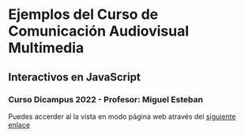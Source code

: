 # Ejemplos del Curso de Comunicación Audiovisual Multimedia
## Interactivos en JavaScript
### Curso Dicampus 2022 - Profesor: Miguel Esteban

Puedes accerder al la vista en modo página web através del [siguiente enlace](https://ksizorCode.github.io/Curso)
